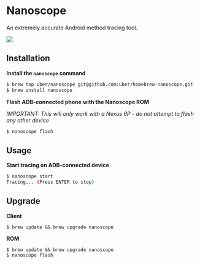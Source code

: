 # Nanoscope

An extremely accurate Android method tracing tool.

![](nanoscope.gif?raw=true)

## Installation

**Install the `nanoscope` command**
```bash
$ brew tap uber/nanoscope git@github.com:uber/homebrew-nanoscope.git
$ brew install nanoscope
```

**Flash ADB-connected phone with the Nanoscope ROM**

*IMPORTANT: This will only work with a Nexus 6P - do not attempt to flash any other device*

```bash
$ nanoscope flash
```

## Usage

**Start tracing on ADB-connected device**
```bash
$ nanoscope start
Tracing... (Press ENTER to stop)
```

## Upgrade

**Client**
```
$ brew update && brew upgrade nanoscope
```

**ROM**
```
$ brew update && brew upgrade nanoscope
$ nanoscope flash
```
